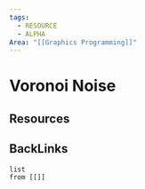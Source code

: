```yaml
---
tags:
  - RESOURCE
  - ALPHA
Area: "[[Graphics Programming]]"
---
```


# Voronoi Noise


## Resources


## BackLinks

```dataview
list
from [[]]
```

